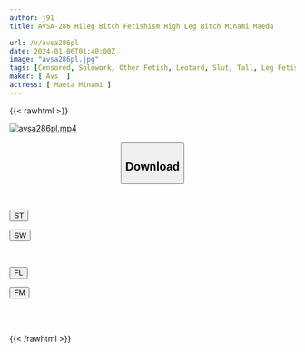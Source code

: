 ```yaml
---
author: j91
title: AVSA-286 Hileg Bitch Fetishism High Leg Bitch Minami Maeda

url: /v/avsa286pl
date: 2024-01-06T01:40:00Z
image: "avsa286pl.jpg"
tags: [Censored, Solowork, Other Fetish, Leotard, Slut, Tall, Leg Fetish	]
maker: [ Avs  ]
actress: [ Maeta Minami ]
---
```



{{< rawhtml >}}

<div class="video" data-videoid="vPO0Jxj1KZtwRB">
    <a href="javascript:;">
        <img src="/v/avsa286pl/avsa286pl.jpg" width="WIDTH" height="HEIGHT" alt="avsa286pl.mp4" loading="lazy">
    </a>
</div>

<script type="text/javascript" src="https://j91.asia/asset/on-demand-st.js"></script>

<br>
  <link rel="stylesheet" href="https://j91.asia/asset/bs5.css">
  
  <center>
  <button class="btn btn-primary" type="button" data-bs-toggle="collapse" data-bs-target=".multi-collapse" aria-expanded="false" aria-controls="multiCollapseExample1 multiCollapseExample2"><h2>Download</h2></button></center>
</p>
<div class="row">
  <div class="col">
    <div class="collapse multi-collapse" id="multiCollapseExample1">
      <div class="card card-body">
	      	      <br>
<div class="buttons">  
<p><a href="https://streamtape.to/v/vPO0Jxj1KZtwRB" target="_blank"><button class="btn-hover color-3"><i class="fa fa-download"></i> ST</button></a></p>
<p><a href="https://flaswish.com/6ingr7hindkk" target="_blank"><button class="btn-hover color-2"><i class="fa fa-download"></i> SW</button></a></p></div>
    </div>
  </div>
</div>
  <div class="col">
    <div class="collapse multi-collapse" id="multiCollapseExample2">
      <div class="card card-body">
	      <br>
<div class="buttons">
<p><a href="javascript:;" target="_blank"><button class="btn-hover color-9"><i class="fa fa-download"></i> FL</button></a></p>
<p><a href="javascript:;" target="_blank"><button class="btn-hover color-8"><i class="fa fa-download"></i> FM</button></a></p></div>
<br><br>
      </div>
    </div>
  </div>
</div>

{{< /rawhtml >}}